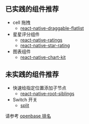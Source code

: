 ## 已实践的组件推荐
+ cell 拖拽
    + [react-native-draggable-flatlist](https://github.com/computerjazz/react-native-draggable-flatlist)
+ 星星评分组件
    + [react-native-ratings](https://github.com/Monte9/react-native-ratings)
    + [react-native-star-rating](https://github.com/djchie/react-native-star-rating)
+ 图表组件
    + [react-native-chart-kit](https://github.com/indiespirit/react-native-chart-kit)


## 未实践的组件推荐
+ 快速给指定位置添加子节点
    + [react-native-root-siblings](https://github.com/magicismight/react-native-root-siblings)
+ Switch 开关
    + [split](https://app.split.io/org/a83e47e0-1470-11ed-b07b-b263733ad10d/ws/a84e7480-1470-11ed-b07b-b263733ad10d/help/guides/sdk)
    
请参考 [openbase 排名](https://openbase.com/categories/js-react-native)
